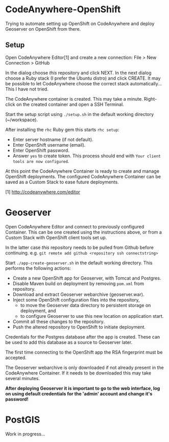 # CodeAnywhere-OpenShift
Trying to automate setting up OpenShift on CodeAnywhere
and deploy Geoserver on OpenShift from there.

## Setup
Open CodeAnywhere Editor[1] and create a new connection:
File > New Connection > GitHub

In the dialog choose *this* repository and click NEXT.
In the next dialog choose a Ruby stack (I prefer the Ubuntu distro) and click CREATE.
It may be possible to let CodeAnywhere choose the correct stack automatically... This I have not tried.

The CodeAnywhere container is created. This may take a minute.
Right-click on the created container and open a SSH Terminal.

Start the setup script using ``./setup.sh`` in the default working directory (~/workspace).

After installing the ``rhc`` Ruby gem this starts ``rhc setup``:
- Enter server hostname (if not default).
- Enter OpenShift username (email).
- Enter OpenShift password.
- Answer ``yes`` to create token.
This process should end with ``Your client tools are now configured``.

At this point the CodeAnywhere Container is ready to create and manage OpenShift deployments.
The configured CodeAnywhere Container can be saved as a Custom Stack to ease future deployments.

[1] http://codeanywhere.com/editor

# Geoserver
Open CodeAnywhere Editor and connect to previously configured Container.
This can be one created using the instructions above, or from a Custom Stack with OpenShift client tools set up.

In the latter case *this* repository needs to be pulled from Github before continuing.
e.g. ``git remote add github <repository ssh connectstring>``

Start ``./app-create-geoserver.sh`` in the default working directory.
This performs the following actions: 

- Create a new OpenShift app for Geoserver, with Tomcat and Postgres.
- Disable Maven build on deployment by removing ``pom.xml`` from repository.
- Download and extract Geoserver webarchive (geoserver.war).
- Inject some OpenShift configuration files into the repository,
  - to move the Geoserver data directory to persistent storage on deployment, and
  - to configure Geoserver to use this new location on application start.
- Commit all these changes to the repository.
- Push the altered repository to OpenShift to initiate deployment.

Credentials for the Postgres database after the app is created.
These can be used to add this database as a source to Geoserver later.

The first time connecting to the OpenShift app the RSA fingerprint must be accepted.

The Geoserver webarchive is only downloaded if not already present in the CodeAnywhere Container.
If it needs to be downloaded this may take several minutes.

**After deploying Geoserver it is important to go to the web interface,
log on using default credentials for the 'admin' account and change it's password!**

# PostGIS
Work in progress...
